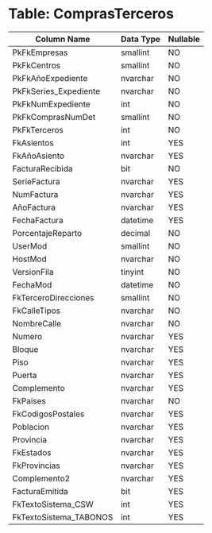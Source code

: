 # Table: ComprasTerceros

| Column Name | Data Type | Nullable |
|-------------|-----------|----------|
| PkFkEmpresas | smallint | NO |
| PkFkCentros | smallint | NO |
| PkFkAñoExpediente | nvarchar | NO |
| PkFkSeries_Expediente | nvarchar | NO |
| PkFkNumExpediente | int | NO |
| PkFkComprasNumDet | smallint | NO |
| PkFkTerceros | int | NO |
| FkAsientos | int | YES |
| FkAñoAsiento | nvarchar | YES |
| FacturaRecibida | bit | NO |
| SerieFactura | nvarchar | YES |
| NumFactura | nvarchar | YES |
| AñoFactura | nvarchar | YES |
| FechaFactura | datetime | YES |
| PorcentajeReparto | decimal | NO |
| UserMod | smallint | NO |
| HostMod | nvarchar | NO |
| VersionFila | tinyint | NO |
| FechaMod | datetime | NO |
| FkTerceroDirecciones | smallint | NO |
| FkCalleTipos | nvarchar | NO |
| NombreCalle | nvarchar | NO |
| Numero | nvarchar | YES |
| Bloque | nvarchar | YES |
| Piso | nvarchar | YES |
| Puerta | nvarchar | YES |
| Complemento | nvarchar | YES |
| FkPaises | nvarchar | NO |
| FkCodigosPostales | nvarchar | YES |
| Poblacion | nvarchar | YES |
| Provincia | nvarchar | YES |
| FkEstados | nvarchar | YES |
| FkProvincias | nvarchar | YES |
| Complemento2 | nvarchar | YES |
| FacturaEmitida | bit | YES |
| FkTextoSistema_CSW | int | YES |
| FkTextoSistema_TABONOS | int | YES |

